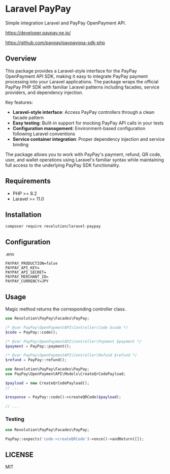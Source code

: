 # Laravel PayPay

Simple integration Laravel and PayPay OpenPayment API.

https://developer.paypay.ne.jp/

https://github.com/paypay/paypayopa-sdk-php

## Overview

This package provides a Laravel-style interface for the PayPay OpenPayment API SDK, making it easy to integrate PayPay payment processing into your Laravel applications. The package wraps the official PayPay PHP SDK with familiar Laravel patterns including facades, service providers, and dependency injection.

Key features:
- **Laravel-style interface**: Access PayPay controllers through a clean facade pattern
- **Easy testing**: Built-in support for mocking PayPay API calls in your tests
- **Configuration management**: Environment-based configuration following Laravel conventions
- **Service container integration**: Proper dependency injection and service binding

The package allows you to work with PayPay's payment, refund, QR code, user, and wallet operations using Laravel's familiar syntax while maintaining full access to the underlying PayPay SDK functionality.

## Requirements
- PHP >= 8.2
- Laravel >= 11.0

## Installation

```
composer require revolution/laravel-paypay
```

## Configuration

.env
```
PAYPAY_PRODUCTION=false
PAYPAY_API_KEY=
PAYPAY_API_SECRET=
PAYPAY_MERCHANT_ID=
PAYPAY_CURRENCY=JPY
```

## Usage
Magic method returns the corresponding controller class.

```php
use Revolution\PayPay\Facades\PayPay;

/* @var PayPay\OpenPaymentAPI\Controller\Code $code */
$code = PayPay::code();

/* @var PayPay\OpenPaymentAPI\Controller\Payment $payment */
$payment = PayPay::payment();

/* @var PayPay\OpenPaymentAPI\Controller\Refund $refund */
$refund = PayPay::refund();
```

```php
use Revolution\PayPay\Facades\PayPay;
use PayPay\OpenPaymentAPI\Models\CreateQrCodePayload;

$payload = new CreateQrCodePayload();
// ...

$response = PayPay::code()->createQRCode($payload);

// ...
```

### Testing
```php
use Revolution\PayPay\Facades\PayPay;

PayPay::expects('code->createQRCode')->once()->andReturn([]);
```

## LICENSE
MIT
